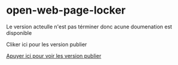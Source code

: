 # open-web-page-locker
Le version acteulle n'est pas términer donc acune doumenation est disponible 

Cliker ici pour les version publier 

[Apuyer ici pour voir les version publier]([docs/CONTRIBUTING.md](https://github.com/Courcelles483/open-web-page-locker/releases))

